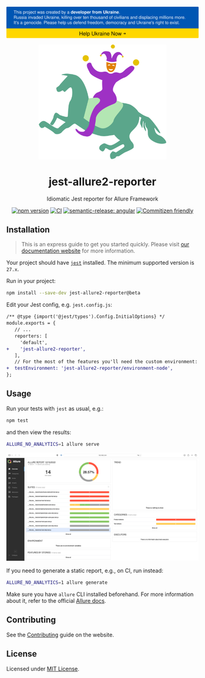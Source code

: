 [![Stand With Ukraine](https://raw.githubusercontent.com/vshymanskyy/StandWithUkraine/main/banner-direct-single.svg)](https://stand-with-ukraine.pp.ua)

<div align="center">

<img src="docs/img/logo-full.svg" height="300" />

# jest-allure2-reporter

Idiomatic Jest reporter for Allure Framework

[![npm version](https://badge.fury.io/js/jest-allure2-reporter.svg)](https://badge.fury.io/js/jest-allure2-reporter)
[![CI](https://github.com/wix-incubator/jest-allure2-reporter/actions/workflows/ci.yml/badge.svg)](https://github.com/wix-incubator/jest-allure2-reporter/actions/workflows/ci.yml)
[![semantic-release: angular](https://img.shields.io/badge/semantic--release-angular-e10079?logo=semantic-release)](https://github.com/semantic-release/semantic-release)
[![Commitizen friendly](https://img.shields.io/badge/commitizen-friendly-brightgreen.svg)](http://commitizen.github.io/cz-cli/)

</div>

## Installation

> This is an express guide to get you started quickly. Please visit [our documentation website] for more information.

Your project should have [`jest`] installed. The minimum supported version is `27.x`.

Run in your project:

```bash
npm install --save-dev jest-allure2-reporter@beta
```

Edit your Jest config, e.g. `jest.config.js`:

```diff
/** @type {import('@jest/types').Config.InitialOptions} */
module.exports = {
   // ...
   reporters: [
     'default',
+    'jest-allure2-reporter',
   ],
   // For the most of the features you'll need the custom environment:
+  testEnvironment: 'jest-allure2-reporter/environment-node',
};
```

## Usage

Run your tests with `jest` as usual, e.g.:

```bash
npm test
```

and then view the results:

```bash
ALLURE_NO_ANALYTICS=1 allure serve
```

![Example screenshot](docs/img/example.png)

If you need to generate a static report, e.g., on CI, run instead:

```bash
ALLURE_NO_ANALYTICS=1 allure generate
```

Make sure you have `allure` CLI installed beforehand. For more information about it, refer to the official [Allure docs].

## Contributing

See the [Contributing] guide on the website.

## License

Licensed under [MIT License].

[`jest`]: https://jestjs.io
[our documentation website]: https://wix-incubator.github.io/jest-allure2-reporter/
[Allure docs]: https://docs.qameta.io/allure/#_get_started
[Contributing]: https://wix-incubator.github.io/jest-allure2-reporter/about/contributing
[MIT License]: LICENSE
